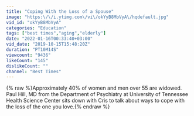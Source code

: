 ```yaml
---
title: "Coping With the Loss of a Spouse"
image: "https:\/\/i.ytimg.com\/vi\/okYyB8MbVyA\/hqdefault.jpg"
vid_id: "okYyB8MbVyA"
categories: "Education"
tags: ["best times","aging","elderly"]
date: "2022-01-16T00:33:40+03:00"
vid_date: "2019-10-15T15:48:20Z"
duration: "PT10M14S"
viewcount: "9436"
likeCount: "145"
dislikeCount: ""
channel: "Best Times"
---
```

{% raw %}Approximately 40% of women and men over 55 are widowed. Paul Hill, MD from the Department of Psychiatry at University of Tennessee Health Science Center sits down with Cris to talk about ways to cope with the loss of the one you love.{% endraw %}
